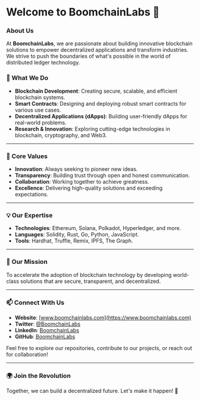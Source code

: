 # Welcome to BoomchainLabs 🚀

### About Us
At **BoomchainLabs**, we are passionate about building innovative blockchain solutions to empower decentralized applications and transform industries. We strive to push the boundaries of what's possible in the world of distributed ledger technology.

### 🌉 What We Do
- **Blockchain Development**: Creating secure, scalable, and efficient blockchain systems.
- **Smart Contracts**: Designing and deploying robust smart contracts for various use cases.
- **Decentralized Applications (dApps)**: Building user-friendly dApps for real-world problems.
- **Research & Innovation**: Exploring cutting-edge technologies in blockchain, cryptography, and Web3.

---

### 🔑 Core Values
- **Innovation**: Always seeking to pioneer new ideas.
- **Transparency**: Building trust through open and honest communication.
- **Collaboration**: Working together to achieve greatness.
- **Excellence**: Delivering high-quality solutions and exceeding expectations.

---

### 💡 Our Expertise
- **Technologies**: Ethereum, Solana, Polkadot, Hyperledger, and more.
- **Languages**: Solidity, Rust, Go, Python, JavaScript.
- **Tools**: Hardhat, Truffle, Remix, IPFS, The Graph.

---

### 🌟 Our Mission
To accelerate the adoption of blockchain technology by developing world-class solutions that are secure, transparent, and decentralized.

---

### 📫 Connect With Us
- **Website**: [www.boomchainlabs.com](https://www.boomchainlabs.com)
- **Twitter**: [@BoomchainLabs](https://twitter.com/BoomchainLabs)
- **LinkedIn**: [BoomchainLabs](https://www.linkedin.com/company/boomchainlabs/)
- **GitHub**: [BoomchainLabs](https://github.com/BoomchainLabs)

Feel free to explore our repositories, contribute to our projects, or reach out for collaboration!

---

### 🌍 Join the Revolution
Together, we can build a decentralized future. Let's make it happen! 💪
